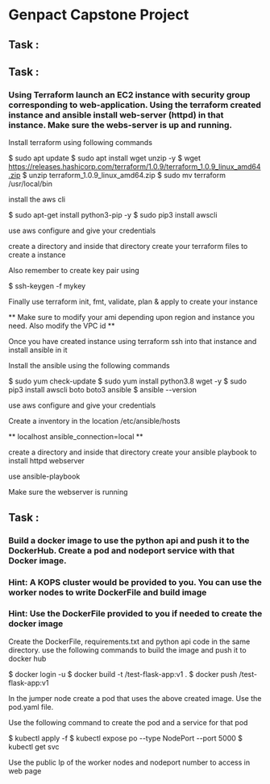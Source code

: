 # Genpact Capstone Project
## Task :
### 

## Task :
### Using Terraform launch an EC2 instance with security group corresponding to web-application. Using the terraform created instance and ansible install web-server (httpd) in that instance. Make sure the webs-server is up and running.

Install terraform using following commands

$ sudo apt update
$ sudo apt install wget unzip -y
$ wget https://releases.hashicorp.com/terraform/1.0.9/terraform_1.0.9_linux_amd64.zip
$ unzip terraform_1.0.9_linux_amd64.zip
$ sudo mv terraform /usr/local/bin

install the aws cli

$ sudo apt-get install python3-pip -y
$ sudo pip3 install awscli 

use aws configure and give your credentials

create a directory and inside that directory create your terraform files to create a instance

Also remember to create key pair using 

$ ssh-keygen -f mykey

Finally use terraform init, fmt, validate, plan & apply to create your instance

** Make sure to modify your ami depending upon region and instance you need. Also modify the VPC id **

Once you have created instance using terraform ssh into that instance and install ansible in it

Install the ansible using the following commands

$ sudo yum check-update
$ sudo yum install python3.8 wget -y
$ sudo pip3 install awscli boto boto3 ansible
$ ansible --version

use aws configure and give your credentials

Create a inventory in the location /etc/ansible/hosts

** localhost ansible_connection=local **

create a directory and inside that directory create your ansible playbook to install httpd webserver

use ansible-playbook <playbook name.yaml> 
  
Make sure the webserver is running
  
## Task :
### Build a docker image to use the python api and push it to the DockerHub. Create a pod and nodeport service with that Docker image.
  
###  Hint: A KOPS cluster would be provided to you. You can use the worker nodes to write DockerFile and build image
###  Hint: Use the DockerFile provided to you if needed to create the docker image
 
Create the DockerFile, requirements.txt and python api code in the same directory. use the following commands to build the image and push it to docker hub
  
$ docker login -u <username>
$ docker build -t <username>/test-flask-app:v1 . 
$ docker push <username>/test-flask-app:v1

In the jumper node create a pod that uses the above created image. Use the pod.yaml file.
  
Use the following command to create the pod and a service for that pod
  
$ kubectl apply -f <pod name.yaml>
$ kubectl expose po <pod name> --type NodePort --port 5000
$ kubectl get svc

Use the public Ip of the worker nodes and nodeport number to access in web page
                      
 
  






